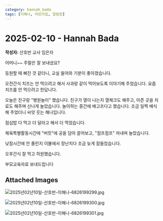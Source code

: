 ```yaml
---
category: hannah_bada
tags: [이해나, 어린이집, 알림장]
---
```


# 2025-02-10 - Hannah Bada

**작성자:** 산호반 교사 임은자  

어머니~~  주말은  잘 보내셨요? 

등원할 때 삐진 것 같더니,  교실 들어와 기분이 좋아졌습니다.

오전간식 치즈는 안 먹으려고 해서 사과랑 같이 먹어보도록 이야기해 주었습니다. 요즘 치즈를 안 먹으려고 한답니다.

오늘은 친구랑 "병원놀이" 했습니다. 
친구가 열이 나는지 열체크도 해주고, 아픈 곳을 치료도 해주며 신나게 놀았습니다. 놀이하는 중간에 배고프다고 했습니다. 조금 일찍 배식해 주었더니 씨앗 웃는 해나입니다.

점심밥 다 먹고 더 달라고 해서 더 먹었습니다. 

체육특별활동시간에  "버킷"에 공을 담아 끌어보고,  "점프점프" 꺼내며 놀았습니다.

낮잠시간에 안 졸린지 이불에서 장난치다 조금 늦게 잠들었습니다.

오후간식 잘 먹고 하원했습니다.

부모교육자료 보내드립니다

## Attached Images
![2025년02년10일-산호반-이해나-6826199299.jpg](https://feghi.github.io/assets/img/bada_photo/2025년02년10일-산호반-이해나-6826199299.jpg)

![2025년02년10일-산호반-이해나-6826199300.jpg](https://feghi.github.io/assets/img/bada_photo/2025년02년10일-산호반-이해나-6826199300.jpg)

![2025년02년10일-산호반-이해나-6826199301.jpg](https://feghi.github.io/assets/img/bada_photo/2025년02년10일-산호반-이해나-6826199301.jpg)

